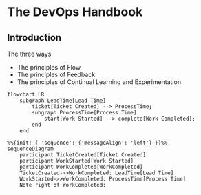 # The DevOps Handbook

## Introduction
The three ways

* The principles of Flow
* The principles of Feedback
* The principles of Continual Learning and Experimentation

```mermaid
flowchart LR
    subgraph LeadTime[Lead Time]
        ticket[Ticket Created] --> ProcessTime;
        subgraph ProcessTime[Process Time]
            start[Work Started] --> complete[Work Completed];
        end
    end
```

```mermaid
%%{init: { 'sequence': {'messageAlign': 'left'} }}%%
sequenceDiagram
    participant TicketCreated[Ticket Created]
    participant WorkStarted[Work Started]
    participant WorkCompleted[WorkCompleted]
    TicketCreated->>WorkCompleted: LeadTime[Lead Time]
    WorkStarted->>WorkCompleted: ProcessTime[Process Time]
    Note right of WorkCompleted:
```

